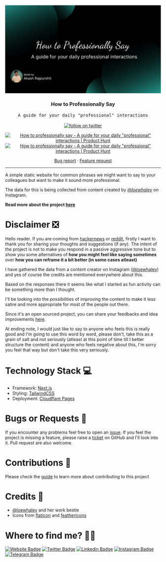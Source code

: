 <br />
<p align="center">
  <a href="https://howtoprofessionallysay.akashrajpurohit.com/">
    <img src="/public/static/images/twitter-card.png" alt="How to Professionally Say" width="600" />
  </a>

  <h3 align="center">How to Professionally Say</h3>

  <p align="center">
    <samp>A guide for your daily "professional" interactions</samp>
    <br />
    <br />
    <a href="https://twitter.com/akashwhocodes">
      <img alt="follow on twitter" src="https://img.shields.io/twitter/follow/akashwhocodes.svg?style=social&label=@akashwhocodes">
    </a>
    <p align="center">
      <a href="https://www.producthunt.com/posts/how-to-professionally-say?utm_source=badge-featured&utm_medium=badge&utm_souce=badge-how&#0045;to&#0045;professionally&#0045;say" target="_blank"><img src="https://api.producthunt.com/widgets/embed-image/v1/featured.svg?post_id=351395&theme=light" alt="How&#0032;to&#0032;professionally&#0032;say - A&#0032;guide&#0032;for&#0032;your&#0032;daily&#0032;&#0034;professional&#0034;&#0032;interactions | Product Hunt" style="width: 250px; height: 54px;" width="250" height="54" /></a>
      <a href="https://www.producthunt.com/posts/how-to-professionally-say?utm_source=badge-top-post-badge&utm_medium=badge&utm_souce=badge-how&#0045;to&#0045;professionally&#0045;say" target="_blank"><img src="https://api.producthunt.com/widgets/embed-image/v1/top-post-badge.svg?post_id=351395&theme=light&period=daily" alt="How&#0032;to&#0032;professionally&#0032;say - A&#0032;guide&#0032;for&#0032;your&#0032;daily&#0032;&#0034;professional&#0034;&#0032;interactions | Product Hunt" style="width: 250px; height: 54px;" width="250" height="54" /></a>
    </p>
    <p align="center">
      <a href="https://github.com/AkashRajpurohit/howtoprofessionallysay/issues/new?template=bug_report.md">Bug report</a>
      ·
      <a href="https://github.com/AkashRajpurohit/howtoprofessionallysay/issues/new?template=feature_request.md">Feature request</a>
    </p>
  </p>
</p>

<hr />

A simple static website for common phrases we might want to say to your colleagues but want to make it sound more professional.

The data for this is being collected from content created by _[@loewhaley](https://www.instagram.com/loewhaley/)_ on Instagram. 

**Read more about the project [here](https://akashrajpurohit.com/blog/journey-into-how-to-professionally-say-project/)**

# Disclaimer ❎
Hello reader. If you are coming from [hackernews](https://news.ycombinator.com/item?id=31224996) or [reddit](https://www.reddit.com/r/programming/comments/ug5ivo/how_to_professionally_say/), firstly I want to thank you for sharing your thoughts and suggestions (if any). The intent of the project is not to make you respond in a passive aggressive tone but to show you some alternatives of **how you might feel like saying sometimes** over **how you can reframe it a bit better (in some cases atleast)**

I have gathered the data from a content creator on Instagram ([@loewhaley](https://www.instagram.com/loewhaley/)) and yes of course the credits are mentioned everywhere about this.

Based on the responses there it seems like what I started as fun activity can be something more than I thought.

I'll be looking into the possibilities of improving the content to make it less satire and more appropriate for most of the people out there.

Since it's an open sourced project, you can share your feedbacks and idea improvements [here](https://github.com/AkashRajpurohit/howtoprofessionallysay/issues/new?template=feature_request.md).

At ending note, I would just like to say to anyone who feels this is really good and I'm going to use this word by word, please don't, take this as a grain of salt and not seriously (atleast at this point of time till I better structure the content) and anyone who feels negative about this, I'm sorry you feel that way but don't take this very seriously. 

# Technology Stack 💻

* Framework: [Next.js](https://nextjs.org)
* Styling: [TailwindCSS](https://tailwindcss.com)
* Deployment: [Cloudflare Pages](https://pages.cloudflare.com/)

# Bugs or Requests 🐛

If you encounter any problems feel free to open an [issue](https://github.com/AkashRajpurohit/howtoprofessionallysay/issues/new?template=bug_report.md). If you feel the project is missing a feature, please raise a [ticket](https://github.com/AkashRajpurohit/howtoprofessionallysay/issues/new?template=feature_request.md) on GitHub and I'll look into it. Pull request are also welcome.

# Contributions 🤝

Please check the [guide](/CONTRIBUTING.md) to learn more about contributing to this project

# Credits 🙏

* [@loewhaley](https://www.instagram.com/loewhaley/) and her work bestie
* Icons from [flaticon](https://www.flaticon.com/authors/eucalyp) and [feathericons](https://feathericons.com/)

# Where to find me? 👦🏽
[![Website Badge](https://img.shields.io/badge/-akashrajpurohit.com-3b5998?logo=google-chrome&logoColor=white)](https://akashrajpurohit.com/)
[![Twitter Badge](https://img.shields.io/badge/-@akashwhocodes-00acee?logo=Twitter&logoColor=white)](https://twitter.com/AkashWhoCodes)
[![Linkedin Badge](https://img.shields.io/badge/-@AkashRajpurohit-0e76a8?logo=Linkedin&logoColor=white)](https://linkedin.com/in/AkashRajpurohit)
[![Instagram Badge](https://img.shields.io/badge/-@akashwho.codes-e4405f?logo=Instagram&logoColor=white)](https://instagram.com/akashwho.codes/)
[![Telegram Badge](https://img.shields.io/badge/-@AkashRajpurohit-0088cc?logo=Telegram&logoColor=white)](https://t.me/AkashRajpurohit)
